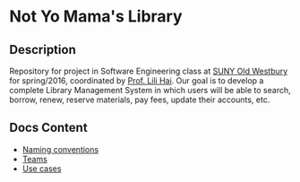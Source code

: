 # Not Yo Mama's Library

## Description ##

Repository for project in Software Engineering class at [SUNY Old Westbury](http://oldwestbury.edu) for spring/2016, coordinated by [Prof. Lili Hai](mailto:hail@oldwestbury.edu). Our goal is to develop a complete Library Management System in which users will be able to search, borrow, renew, reserve materials, pay fees, update their accounts, etc.

## Docs Content ##

* [Naming conventions](docs/naming.md)
* [Teams](docs/teams.md)
* [Use cases](docs/use_cases.md)
